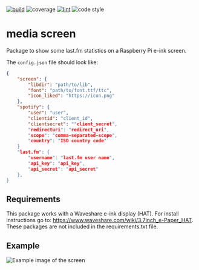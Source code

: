 [![build](https://github.com/mgcth/media_screen/actions/workflows/github-actions-build.yml/badge.svg?branch=master)](https://github.com/mgcth/media_screen/actions/workflows/github-actions-build.yml)
![coverage](https://img.shields.io/endpoint?url=https://gist.githubusercontent.com/mgcth/a732c5d7edae26bdcc6aafdc74560037/raw/badge.json)
[![lint](https://github.com/mgcth/media_screen/actions/workflows/github-actions-lint.yml/badge.svg?branch=master)](https://github.com/mgcth/media_screen/actions/workflows/github-actions-lint.yml)
![code style](https://img.shields.io/badge/code%20style-black-black)

# media screen

Package to show some last.fm statistics on a Raspberry Pi e-ink screen.

The `config.json` file should look like:
```json
{
    "screen": {
        "libdir": "path/to/lib",
        "font": "path/to/font.ttf/ttc",
        "icon_liked": "https://icon.png"
    },
    "spotify": {
        "user": "user",
        "clientid": "client_id",
        "clientsecret": ""client_secret",
        "redirecturi": "redirect_uri",
        "scope": "comma-separated-scope",
        "country": "ISO country code"
    }
    "last.fm": {
        "username": "last.fm user name",
        "api_key": "api_key",
        "api_secret": "api_secret"
    },
}
```

## Requirements

This package works with a Waveshare e-ink display (HAT). For install instructions go to: https://www.waveshare.com/wiki/3.7inch_e-Paper_HAT. These packages are not included in the requirements.txt file.

## Example

![Example image of the screen](https://mladen.gibanica.net/posts/media_screen/20220130_111004.jpg)
